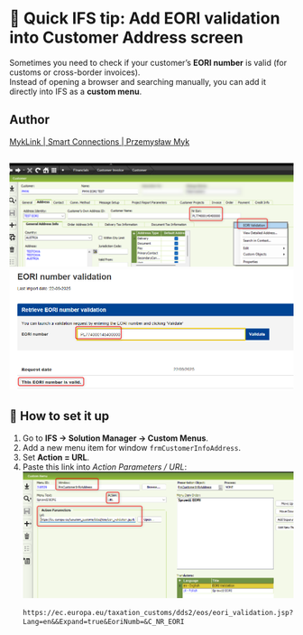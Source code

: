 # 🚀 Quick IFS tip: Add EORI validation into Customer Address screen

Sometimes you need to check if your customer’s **EORI number** is valid (for customs or cross-border invoices).  
Instead of opening a browser and searching manually, you can add it directly into IFS as a **custom menu**.

## Author
[MykLink \| Smart Connections \| Przemysław Myk](https://myklink.pl/)


![IFS eori menu](eori_field.png)
![IFS eori check](eori_valid.png)
---

## 🔧 How to set it up

1. Go to **IFS → Solution Manager → Custom Menus**.
2. Add a new menu item for window `frmCustomerInfoAddress`.
3. Set **Action = URL**.
4. Paste this link into *Action Parameters / URL*:
![IFS custom menu](eori_custom_menu.png)
   ```text
   https://ec.europa.eu/taxation_customs/dds2/eos/eori_validation.jsp?Lang=en&&Expand=true&EoriNumb=&C_NR_EORI
